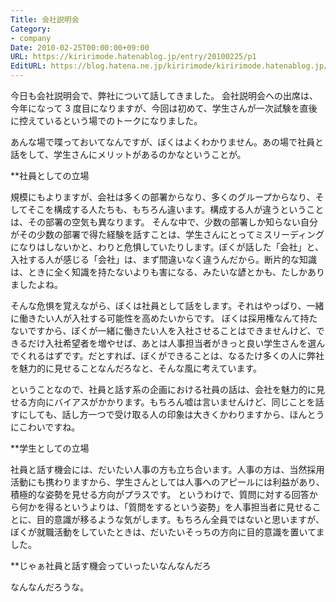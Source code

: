 ```yaml
---
Title: 会社説明会
Category:
- company
Date: 2010-02-25T00:00:00+09:00
URL: https://kiririmode.hatenablog.jp/entry/20100225/p1
EditURL: https://blog.hatena.ne.jp/kiririmode/kiririmode.hatenablog.jp/atom/entry/8454420450078212142
---
```



今日も会社説明会で、弊社について話してきました。
会社説明会への出席は、今年になって 3 度目になりますが、今回は初めて、学生さんが一次試験を直後に控えているという場でのトークになりました。

あんな場で喋っておいてなんですが、ぼくはよくわかりません。あの場で社員と話をして、学生さんにメリットがあるのかなということが。

**社員としての立場

規模にもよりますが、会社は多くの部署からなり、多くのグループからなり、そしてそこを構成する人たちも、もちろん違います。構成する人が違うということは、その部署の空気も異なります。
そんな中で、少数の部署しか知らない自分がその少数の部署で得た経験を話すことは、学生さんにとってミスリーディングになりはしないかと、わりと危惧していたりします。ぼくが話した「会社」と、入社する人が感じる「会社」は、まず間違いなく違うんだから。断片的な知識は、ときに全く知識を持たないよりも害になる、みたいな諺とかも、たしかありましたよね。


そんな危惧を覚えながら、ぼくは社員として話をします。それはやっぱり、一緒に働きたい人が入社する可能性を高めたいからです。
ぼくは採用権なんて持たないですから、ぼくが一緒に働きたい人を入社させることはできませんけど、できるだけ入社希望者を増やせば、あとは人事担当者がきっと良い学生さんを選んでくれるはずです。だとすれば、ぼくができることは、なるたけ多くの人に弊社を魅力的に見せることなんだろなと、そんな風に考えています。

ということなので、社員と話す系の企画における社員の話は、会社を魅力的に見せる方向にバイアスがかかります。もちろん嘘は言いませんけど、同じことを話すにしても、話し方一つで受け取る人の印象は大きくかわりますから、ほんとうにこわいですね。

**学生としての立場

社員と話す機会には、だいたい人事の方も立ち合います。人事の方は、当然採用活動にも携わりますから、学生さんとしては人事へのアピールには利益があり、積極的な姿勢を見せる方向がプラスです。
というわけで、質問に対する回答から何かを得るというよりは、「質問をするという姿勢」を人事担当者に見せることに、目的意識が移るような気がします。もちろん全員ではないと思いますが、ぼくが就職活動をしていたときは、だいたいそっちの方向に目的意識を置いてました。

**じゃぁ社員と話す機会っていったいなんなんだろ

なんなんだろうな。
